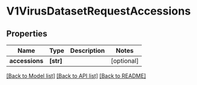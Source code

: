 # V1VirusDatasetRequestAccessions


## Properties
Name | Type | Description | Notes
------------ | ------------- | ------------- | -------------
**accessions** | **[str]** |  | [optional] 

[[Back to Model list]](../README.md#documentation-for-models) [[Back to API list]](../README.md#documentation-for-api-endpoints) [[Back to README]](../README.md)


